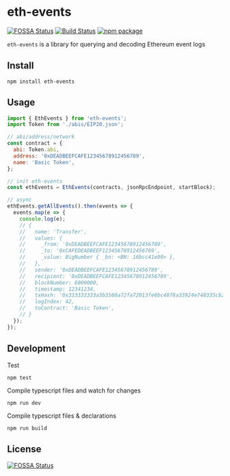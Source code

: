 # eth-events

[![FOSSA Status](https://app.fossa.io/api/projects/git%2Bgithub.com%2Fkangarang%2Feth-events.svg?type=shield)](https://app.fossa.io/projects/git%2Bgithub.com%2Fkangarang%2Feth-events?ref=badge_shield) [![Build Status](https://travis-ci.org/kangarang/eth-events.svg?branch=master)](https://travis-ci.org/kangarang/eth-events) [![npm package](https://img.shields.io/npm/v/eth-events.svg?type=shield)](https://www.npmjs.org/package/eth-events)

`eth-events` is a library for querying and decoding Ethereum event logs

## Install

    npm install eth-events

## Usage

```js
import { EthEvents } from 'eth-events';
import Token from './abis/EIP20.json';

// abi/address/network
const contract = {
  abi: Token.abi,
  address: '0xDEADBEEFCAFE12345678912456789',
  name: 'Basic Token',
};

// init eth-events
const ethEvents = EthEvents(contracts, jsonRpcEndpoint, startBlock);

// async
ethEvents.getAllEvents().then(events => {
  events.map(e => {
    console.log(e);
    // {
    //   name: 'Transfer',
    //   values: {
    //     _from: '0xDEADBEEFCAFE12345678912456789',
    //     _to: '0xCAFEDEADBEEF12345678912456789',
    //     _value: BigNumber { _bn: <BN: 16bcc41e90> },
    //   },
    //   sender: '0xDEADBEEFCAFE12345678912456789',
    //   recipient: '0xDEADBEEFCAFE12345678912456789',
    //   blockNumber: 6000000,
    //   timestamp: 12341234,
    //   txHash: '0x333333333a3b3560a72fa72013fe6bc48f8a33924e748335cb203adfd441a635',
    //   logIndex: 42,
    //   toContract: 'Basic Token',
    // }
  });
});
```

## Development

Test

    npm test

Compile typescript files and watch for changes

    npm run dev

Compile typescript files & declarations

    npm run build

## License

[![FOSSA Status](https://app.fossa.io/api/projects/git%2Bgithub.com%2Fkangarang%2Feth-events.svg?type=large)](https://app.fossa.io/projects/git%2Bgithub.com%2Fkangarang%2Feth-events?ref=badge_large)
